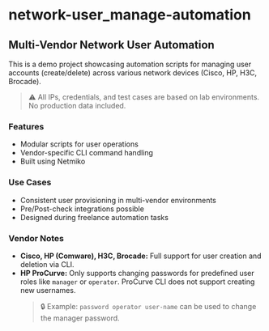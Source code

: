 # network-user_manage-automation
## Multi-Vendor Network User Automation

This is a demo project showcasing automation scripts for managing user accounts (create/delete) across various network devices (Cisco, HP, H3C, Brocade).

> ⚠️ All IPs, credentials, and test cases are based on lab environments. No production data included.

### Features
- Modular scripts for user operations
- Vendor-specific CLI command handling
- Built using Netmiko 

### Use Cases
- Consistent user provisioning in multi-vendor environments
- Pre/Post-check integrations possible
- Designed during freelance automation tasks

### Vendor Notes

- **Cisco, HP (Comware), H3C, Brocade:** Full support for user creation and deletion via CLI.
- **HP ProCurve:** Only supports changing passwords for predefined user roles like `manager` or `operator`. ProCurve CLI does not support creating new usernames.  
  > 🔒 Example: `password operator user-name` can be used to change the manager password.
